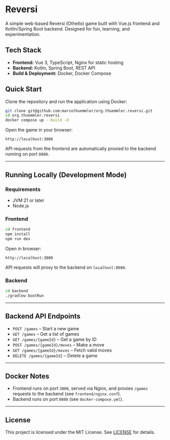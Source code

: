 # Reversi

A simple web-based Reversi (Othello) game built with Vue.js frontend and Kotlin/Spring Boot backend. Designed for fun, learning, and experimentation.

## Tech Stack

* **Frontend:** Vue 3, TypeScript, Nginx for static hosting
* **Backend:** Kotlin, Spring Boot, REST API
* **Build & Deployment:** Docker, Docker Compose

## Quick Start

Clone the repository and run the application using Docker:

```bash
git clone git@github.com:marcothuemmler/org.thuemmler.reversi.git
cd org.thuemmler.reversi
docker compose up --build -d
```

Open the game in your browser:

```
http://localhost:3000
```

API requests from the frontend are automatically proxied to the backend running on port `8080`.

---

## Running Locally (Development Mode)

### Requirements

* JVM 21 or later
* Node.js

### Frontend

```bash
cd frontend
npm install
npm run dev
```

Open in browser:

```
http://localhost:3000
```

API requests will proxy to the backend on `localhost:8080`.

### Backend

```bash
cd backend
./gradlew bootRun
```

---

## Backend API Endpoints

* `POST /games` – Start a new game
* `GET /games` – Get a list of games
* `GET /games/{gameId}` – Get a game by ID
* `POST /games/{gameId}/moves` – Make a move
* `GET /games/{gameId}/moves` – Fetch valid moves
* `DELETE /games/{gameId}` – Delete a game

---

## Docker Notes

* Frontend runs on port `3000`, served via Nginx, and proxies `/games` requests to the backend (see `frontend/nginx.conf`).
* Backend runs on port `8080` (see `docker-compose.yml`).

---

## License

This project is licensed under the MIT License. See [LICENSE](LICENSE) for details.
